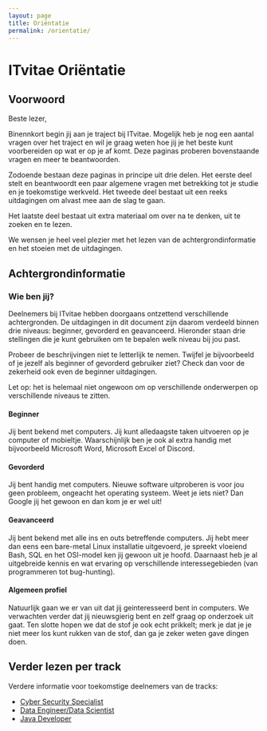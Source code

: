 ```yaml
---
layout: page
title: Oriëntatie
permalink: /orientatie/
---
```


# ITvitae Oriëntatie

## Voorwoord

Beste lezer,

Binennkort begin jij aan je traject bij ITvitae.
Mogelijk heb je nog een aantal vragen over het traject en wil je graag weten hoe jij je het beste kunt voorbereiden op wat er op je af komt.
Deze paginas proberen bovenstaande vragen en meer te beantwoorden.

Zodoende bestaan deze paginas in principe uit drie delen.
Het eerste deel stelt en beantwoordt een paar algemene vragen met betrekking tot je studie en je toekomstige werkveld.
Het tweede deel bestaat uit een reeks uitdagingen om alvast mee aan de slag te gaan.

Het laatste deel bestaat uit extra materiaal om over na te denken, uit te zoeken en te lezen.

We wensen je heel veel plezier met het lezen van de achtergrondinformatie en het stoeien met de uitdagingen.

## Achtergrondinformatie

### Wie ben jij?

Deelnemers bij ITvitae hebben doorgaans ontzettend verschillende achtergronden.
De uitdagingen in dit document zijn daarom verdeeld binnen drie niveaus: beginner, gevorderd en geavanceerd.
Hieronder staan drie stellingen die je kunt gebruiken om te bepalen welk niveau bij jou past.

Probeer de beschrijvingen niet te letterlijk te nemen.
Twijfel je bijvoorbeeld of je jezelf als beginner of gevorderd gebruiker ziet?
Check dan voor de zekerheid ook even de beginner uitdagingen.

Let op: het is helemaal niet ongewoon om op verschillende onderwerpen op verschillende niveaus te zitten.

#### Beginner

Jij bent bekend met computers.
Jij kunt alledaagste taken uitvoeren op je computer of mobieltje.
Waarschijnlijk ben je ook al extra handig met bijvoorbeeld Microsoft Word, Microsoft Excel of Discord.

#### Gevorderd

Jij bent handig met computers.
Nieuwe software uitproberen is voor jou geen probleem, ongeacht het operating systeem.
Weet je iets niet? Dan Google jij het gewoon en dan kom je er wel uit!

#### Geavanceerd

Jij bent bekend met alle ins en outs betreffende computers.
Jij hebt meer dan eens een bare-metal Linux installatie uitgevoerd, je spreekt vloeiend Bash, SQL en het OSI-model ken jij gewoon uit je hoofd.
Daarnaast heb je al uitgebreide kennis en wat ervaring op verschillende interessegebieden (van programmeren tot bug-hunting).

#### Algemeen profiel
Natuurlijk gaan we er van uit dat jij geinteresseerd bent in computers.
We verwachten verder dat jij nieuwsgierig bent en zelf graag op onderzoek uit gaat.
Ten slotte hopen we dat de stof je ook echt prikkelt; merk je dat je je niet meer los kunt rukken van de stof, dan ga je zeker weten gave dingen doen.

## Verder lezen per track

Verdere informatie voor toekomstige deelnemers van de tracks:

- [Cyber Security Specialist](/orientatie/cyber)
- [Data Engineer/Data Scientist](/orientatie/data)
- [Java Developer](/orientatie/java)

